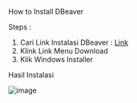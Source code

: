 How to Install DBeaver

Steps :

1. Cari Link Instalasi DBeaver : [Link](https://dbeaver.io/download/)
2. Klink Link Menu Download
3. Klik Windows Installer

Hasil Instalasi

![image](https://github.com/WinaApriliani4/pertemuan1-basis-data/assets/148308987/e671fe47-2d90-46fe-a88c-3bbe2f99b056)
